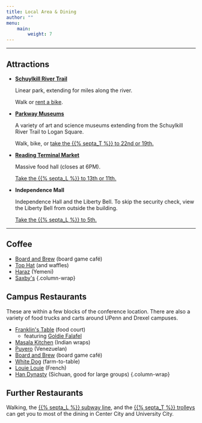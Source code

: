 ```yaml
---
title: Local Area & Dining
author: ""
menu:
    main:
        weight: 7
---
```


---

## Attractions

- **[Schuylkill River Trail](https://schuylkillriver.org/map/trailhead/schuylkill-banks/)**

  Linear park, extending for miles along the river.

  Walk or [rent a bike](https://www.rideindego.com/).

- **[Parkway Museums](https://www.discoverphl.com/blog-post/discover-philadelphias-parkway-museum-district/)**

  A variety of art and science museums extending from the Schuylkill River Trail to Logan Square.

  Walk, bike, or [take the {{% septa_T %}} to 22nd or 19th.](https://www.septa.org/schedules/T?startStop=20732&endStop=20646&directionId=0&date=2025-06-06)


- **[Reading Terminal Market](https://readingterminalmarket.org/)**

  Massive food hall (closes at 6PM).
  
  [Take the {{% septa_L %}} to 13th or 11th.](https://www.septa.org/schedules/L1?startStop=2453&endStop=2456&directionId=0&date=2025-06-06)

- **Independence Mall**

  Independence Hall and the Liberty Bell.
  To skip the security check, view the Liberty Bell from outside the building.

  [Take the {{% septa_L %}} to 5th.](https://www.septa.org/schedules/L1?startStop=2453&endStop=2458&directionId=0&date=2025-06-06)

---

## Coffee

- [Board and Brew](https://www.theboardandbrew.com/) (board game café)
- [Top Hat](https://tophat-espresso.com/) (and waffles)
- [Haraz](https://harazcoffeehouse.com/) (Yemeni)
- [Saxby's](http://saxbyscoffee.com/)
{.column-wrap}



## Campus Restaurants

These are within a few blocks of the conference location.
There are also a variety of food trucks and carts around UPenn and Drexel campuses. 

- [Franklin's Table](https://www.shopsatpenn.com/franklins-table) (food court)
  - featuring [Goldie Falafel](https://goldiefalafel.com/)
- [Masala Kitchen](https://masalakitchenphilly.getbento.com/order-online-sansom-st-university-city/) (Indian wraps)
- [Puyero](https://www.puyeroflavor.com/) (Venezuelan)
- [Board and Brew](https://www.theboardandbrew.com/) (board game café)
- [White Dog](https://whitedog.com/) (farm-to-table)
- [Louie Louie](https://louielouie.restaurant/) (French)
- [Han Dynasty](http://www.handynasty.net/ucity/) (Sichuan, good for large groups)
{.column-wrap}

## Further Restaurants

Walking, the [{{% septa_L %}} subway line](https://www.septa.org/schedules/L1), and the [{{% septa_T %}} trolleys](https://www.septa.org/schedules/T) can get you to most of the dining in Center City and University City.